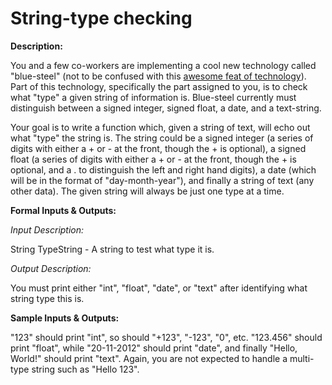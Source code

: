 # String-type checking
<div class="md"><p><strong>Description:</strong></p>
<p>You and a few co-workers are implementing a cool new technology called "blue-steel" (not to be confused with this <a href="http://www.youtube.com/watch?v=D519hT7-ytY">awesome feat of technology</a>). Part of this technology, specifically the part assigned to you, is to check what "type" a given string of information is. Blue-steel currently must distinguish between a signed integer, signed float, a date, and a text-string.</p>
<p>Your goal is to write a function which, given a string of text, will echo out what "type" the string is. The string could be a signed integer (a series of digits with either a + or - at the front, though the + is optional), a signed float (a series of digits with either a + or - at the front, though the + is optional, and a . to distinguish the left and right hand digits), a date (which will be in the format of "day-month-year"), and finally a string of text (any other data). The given string will always be just one type at a time.</p>
<p><strong>Formal Inputs &amp; Outputs:</strong></p>
<p><em>Input Description:</em></p>
<p>String TypeString - A string to test what type it is.</p>
<p><em>Output Description:</em></p>
<p>You must print either "int", "float", "date", or "text" after identifying what string type this is.</p>
<p><strong>Sample Inputs &amp; Outputs:</strong></p>
<p>"123" should print "int", so should "+123", "-123", "0", etc. "123.456" should print "float", while "20-11-2012" should print "date", and finally "Hello, World!" should print "text". Again, you are not expected to handle a multi-type string such as "Hello 123".</p>
</div>
